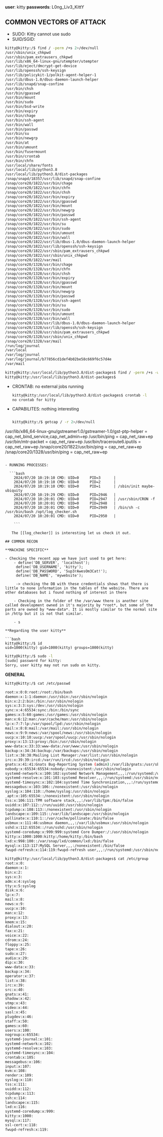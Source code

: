 **user**: kitty
**passwords**: L0ng_Liv3_KittY

## COMMON VECTORS OF ATTACK

- SUDO: Kitty cannot use sudo 
- SUID/SGID:

```bash
kitty@kitty:/$ find / -perm /+s 2>/dev/null
/usr/sbin/unix_chkpwd
/usr/sbin/pam_extrausers_chkpwd
/usr/lib/x86_64-linux-gnu/utempter/utempter
/usr/lib/eject/dmcrypt-get-device
/usr/lib/openssh/ssh-keysign
/usr/lib/policykit-1/polkit-agent-helper-1
/usr/lib/dbus-1.0/dbus-daemon-launch-helper
/usr/lib/snapd/snap-confine
/usr/bin/chsh
/usr/bin/gpasswd
/usr/bin/mount
/usr/bin/sudo
/usr/bin/bsd-write
/usr/bin/expiry
/usr/bin/chage
/usr/bin/ssh-agent
/usr/bin/wall
/usr/bin/passwd
/usr/bin/su
/usr/bin/newgrp
/usr/bin/at
/usr/bin/umount
/usr/bin/fusermount
/usr/bin/crontab
/usr/bin/chfn
/usr/local/share/fonts
/usr/local/lib/python3.8
/usr/local/lib/python3.8/dist-packages
/snap/snapd/18357/usr/lib/snapd/snap-confine
/snap/core20/1822/usr/bin/chage
/snap/core20/1822/usr/bin/chfn
/snap/core20/1822/usr/bin/chsh
/snap/core20/1822/usr/bin/expiry
/snap/core20/1822/usr/bin/gpasswd
/snap/core20/1822/usr/bin/mount
/snap/core20/1822/usr/bin/newgrp
/snap/core20/1822/usr/bin/passwd
/snap/core20/1822/usr/bin/ssh-agent
/snap/core20/1822/usr/bin/su
/snap/core20/1822/usr/bin/sudo
/snap/core20/1822/usr/bin/umount
/snap/core20/1822/usr/bin/wall
/snap/core20/1822/usr/lib/dbus-1.0/dbus-daemon-launch-helper
/snap/core20/1822/usr/lib/openssh/ssh-keysign
/snap/core20/1822/usr/sbin/pam_extrausers_chkpwd
/snap/core20/1822/usr/sbin/unix_chkpwd
/snap/core20/1822/var/mail
/snap/core20/1328/usr/bin/chage
/snap/core20/1328/usr/bin/chfn
/snap/core20/1328/usr/bin/chsh
/snap/core20/1328/usr/bin/expiry
/snap/core20/1328/usr/bin/gpasswd
/snap/core20/1328/usr/bin/mount
/snap/core20/1328/usr/bin/newgrp
/snap/core20/1328/usr/bin/passwd
/snap/core20/1328/usr/bin/ssh-agent
/snap/core20/1328/usr/bin/su
/snap/core20/1328/usr/bin/sudo
/snap/core20/1328/usr/bin/umount
/snap/core20/1328/usr/bin/wall
/snap/core20/1328/usr/lib/dbus-1.0/dbus-daemon-launch-helper
/snap/core20/1328/usr/lib/openssh/ssh-keysign
/snap/core20/1328/usr/sbin/pam_extrausers_chkpwd
/snap/core20/1328/usr/sbin/unix_chkpwd
/snap/core20/1328/var/mail
/run/log/journal
/var/local
/var/log/journal
/var/log/journal/b77856cd1def4b02be58c669f6c57d4e
/var/mail
```

```bash
kitty@kitty:/usr/local/lib/python3.8/dist-packages$ find / -perm /+s -writable 2>/dev/null
kitty@kitty:/usr/local/lib/python3.8/dist-packages$ 
```
- CRONTAB: no external jobs running

  ```bash
  kitty@kitty:/usr/local/lib/python3.8/dist-packages$ crontab -l
  no crontab for kitty
    ```

- CAPABILITES: nothing interesting

  ```bash
  
  kitty@kitty:/$ getcap / -r 2>/dev/null
/usr/lib/x86_64-linux-gnu/gstreamer1.0/gstreamer-1.0/gst-ptp-helper = cap_net_bind_service,cap_net_admin+ep
/usr/bin/ping = cap_net_raw+ep
/usr/bin/mtr-packet = cap_net_raw+ep
/usr/bin/traceroute6.iputils = cap_net_raw+ep
/snap/core20/1822/usr/bin/ping = cap_net_raw+ep
/snap/core20/1328/usr/bin/ping = cap_net_raw+ep

```

- RUNNING PROCESSES: 

  ```bash
	2024/07/20 10:19:10 CMD: UID=0     PID=3      | 
	2024/07/20 10:19:10 CMD: UID=0     PID=2      | 
	2024/07/20 10:19:10 CMD: UID=0     PID=1      | /sbin/init maybe-ubiquity 
	2024/07/20 10:19:29 CMD: UID=0     PID=2946   | 
	2024/07/20 10:20:01 CMD: UID=0     PID=2947   | /usr/sbin/CRON -f 
	2024/07/20 10:20:01 CMD: UID=0     PID=2948   | 
	2024/07/20 10:20:01 CMD: UID=0     PID=2949   | /bin/sh -c /usr/bin/bash /opt/log_checker.sh 
	2024/07/20 10:20:01 CMD: UID=0     PID=2950   | 

    ```

   The [[log_checker]] is interesting let us check it out.

## COMMON RECON

**MACHINE SPECIFIC**

- Checking the recent app we have just used to get here: 
	- define('DB_SERVER', 'localhost');
	 define('DB_USERNAME', 'kitty');
	 define('DB_PASSWORD', 'Sup3rAwesOm3Cat!');
     define('DB_NAME', 'mywebsite');

	 -> checking the DB with these credentials shows that there is little to none information in the tables of the website. There are other databases but i found nothing of interest in there
	 
	- Checking in the folder of the /var/www there is another site called development owned in it's majority by *root*, but some of the parts are owned by *www-data*. It is mostly similar to the normal site in /http but it is not that similar.

	- s

**Regarding the user kitty** 

```bash
kitty@kitty:/$ id
uid=1000(kitty) gid=1000(kitty) groups=1000(kitty)
```

```bash
kitty@kitty:/$ sudo -l
[sudo] password for kitty: 
Sorry, user kitty may not run sudo on kitty.
```

**GENERAL**

```bash
kitty@kitty:/$ cat /etc/passwd

root:x:0:0:root:/root:/bin/bash
daemon:x:1:1:daemon:/usr/sbin:/usr/sbin/nologin
bin:x:2:2:bin:/bin:/usr/sbin/nologin
sys:x:3:3:sys:/dev:/usr/sbin/nologin
sync:x:4:65534:sync:/bin:/bin/sync
games:x:5:60:games:/usr/games:/usr/sbin/nologin
man:x:6:12:man:/var/cache/man:/usr/sbin/nologin
lp:x:7:7:lp:/var/spool/lpd:/usr/sbin/nologin
mail:x:8:8:mail:/var/mail:/usr/sbin/nologin
news:x:9:9:news:/var/spool/news:/usr/sbin/nologin
uucp:x:10:10:uucp:/var/spool/uucp:/usr/sbin/nologin
proxy:x:13:13:proxy:/bin:/usr/sbin/nologin
www-data:x:33:33:www-data:/var/www:/usr/sbin/nologin
backup:x:34:34:backup:/var/backups:/usr/sbin/nologin
list:x:38:38:Mailing List Manager:/var/list:/usr/sbin/nologin
irc:x:39:39:ircd:/var/run/ircd:/usr/sbin/nologin
gnats:x:41:41:Gnats Bug-Reporting System (admin):/var/lib/gnats:/usr/sbin/nologin
nobody:x:65534:65534:nobody:/nonexistent:/usr/sbin/nologin
systemd-network:x:100:102:systemd Network Management,,,:/run/systemd:/usr/sbin/nologin
systemd-resolve:x:101:103:systemd Resolver,,,:/run/systemd:/usr/sbin/nologin
systemd-timesync:x:102:104:systemd Time Synchronization,,,:/run/systemd:/usr/sbin/nologin
messagebus:x:103:106::/nonexistent:/usr/sbin/nologin
syslog:x:104:110::/home/syslog:/usr/sbin/nologin
_apt:x:105:65534::/nonexistent:/usr/sbin/nologin
tss:x:106:111:TPM software stack,,,:/var/lib/tpm:/bin/false
uuidd:x:107:112::/run/uuidd:/usr/sbin/nologin
tcpdump:x:108:113::/nonexistent:/usr/sbin/nologin
landscape:x:109:115::/var/lib/landscape:/usr/sbin/nologin
pollinate:x:110:1::/var/cache/pollinate:/bin/false
usbmux:x:111:46:usbmux daemon,,,:/var/lib/usbmux:/usr/sbin/nologin
sshd:x:112:65534::/run/sshd:/usr/sbin/nologin
systemd-coredump:x:999:999:systemd Core Dumper:/:/usr/sbin/nologin
kitty:x:1000:1000:kitty:/home/kitty:/bin/bash
lxd:x:998:100::/var/snap/lxd/common/lxd:/bin/false
mysql:x:113:117:MySQL Server,,,:/nonexistent:/bin/false
fwupd-refresh:x:114:119:fwupd-refresh user,,,:/run/systemd:/usr/sbin/nologin
```

```bash
kitty@kitty:/usr/local/lib/python3.8/dist-packages$ cat /etc/group
root:x:0:
daemon:x:1:
bin:x:2:
sys:x:3:
adm:x:4:syslog
tty:x:5:syslog
disk:x:6:
lp:x:7:
mail:x:8:
news:x:9:
uucp:x:10:
man:x:12:
proxy:x:13:
kmem:x:15:
dialout:x:20:
fax:x:21:
voice:x:22:
cdrom:x:24:
floppy:x:25:
tape:x:26:
sudo:x:27:
audio:x:29:
dip:x:30:
www-data:x:33:
backup:x:34:
operator:x:37:
list:x:38:
irc:x:39:
src:x:40:
gnats:x:41:
shadow:x:42:
utmp:x:43:
video:x:44:
sasl:x:45:
plugdev:x:46:
staff:x:50:
games:x:60:
users:x:100:
nogroup:x:65534:
systemd-journal:x:101:
systemd-network:x:102:
systemd-resolve:x:103:
systemd-timesync:x:104:
crontab:x:105:
messagebus:x:106:
input:x:107:
kvm:x:108:
render:x:109:
syslog:x:110:
tss:x:111:
uuidd:x:112:
tcpdump:x:113:
ssh:x:114:
landscape:x:115:
lxd:x:116:
systemd-coredump:x:999:
kitty:x:1000:
mysql:x:117:
ssl-cert:x:118:
fwupd-refresh:x:119:
```